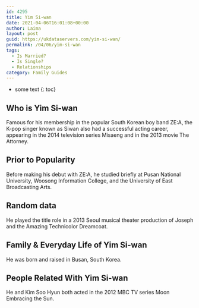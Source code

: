 ```yaml
---
id: 4295
title: Yim Si-wan
date: 2021-04-06T16:01:08+00:00
author: Laima
layout: post
guid: https://ukdataservers.com/yim-si-wan/
permalink: /04/06/yim-si-wan
tags:
  - Is Married?
  - Is Single?
  - Relationships
category: Family Guides
---
```


* some text
{: toc}


## Who is Yim Si-wan
                  
                  
                  
Famous for his membership in the popular South Korean boy band ZE:A, the K-pop singer known as Siwan also had a successful acting career, appearing in the 2014 television series Misaeng and in the 2013 movie The Attorney.
                  
              
            
              
            
                
                
                
## Prior to Popularity
                  
                  
                  
Before making his debut with ZE:A, he studied briefly at Pusan National University, Woosong Information College, and the University of East Broadcasting Arts.
                  
              
            
              
            
                
                
                
## Random data
                  
                  
                  
He played the title role in a 2013 Seoul musical theater production of Joseph and the Amazing Technicolor Dreamcoat.
                  
              
            
              
            
                
                
                
## Family & Everyday Life of Yim Si-wan
                  
                  
                  
He was born and raised in Busan, South Korea.
                  
              
            
              
            
                
                
                
## People Related With Yim Si-wan
                  
                  
                  
He and Kim Soo Hyun both acted in the 2012 MBC TV series Moon Embracing the Sun.
                  
              
            
              
            
                
              
            
              
              
            
            
              
            
          
          
          